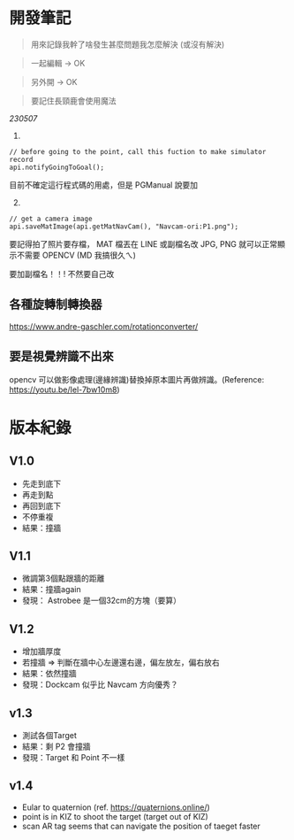 # 開發筆記

> 用來記錄我幹了啥發生甚麼問題我怎麼解決 (或沒有解決)

> 一起編輯 -> OK

> 另外開 -> OK

> 要記住長頸鹿會使用魔法

*230507*

1.
```
// before going to the point, call this fuction to make simulator record
api.notifyGoingToGoal();
```
目前不確定這行程式碼的用處，但是 PGManual 說要加

2.
```
// get a camera image
api.saveMatImage(api.getMatNavCam(), "Navcam-ori:P1.png");
```
要記得拍了照片要存檔， MAT 檔丟在 LINE 或副檔名改 JPG, PNG 就可以正常顯示不需要 OPENCV (MD 我搞很久ㄟ)

要加副檔名！！! 不然要自己改

## 各種旋轉制轉換器
https://www.andre-gaschler.com/rotationconverter/

## 要是視覺辨識不出來
opencv 可以做影像處理(邊緣辨識)替換掉原本圖片再做辨識。(Reference: https://youtu.be/Iel-7bw10m8)

# 版本紀錄

## V1.0

- 先走到底下
- 再走到點
- 再回到底下
- 不停重複
- 結果：撞牆

## V1.1

- 微調第3個點跟牆的距離
- 結果：撞牆again
- 發現： Astrobee 是一個32cm的方塊（要算）

## V1.2

- 增加牆厚度
- 若撞牆 => 判斷在牆中心左邊還右邊，偏左放左，偏右放右
- 結果：依然撞牆
- 發現：Dockcam 似乎比 Navcam 方向優秀？


## v1.3
- 測試各個Target
- 結果：剩 P2 會撞牆
- 發現：Target 和 Point 不一樣

## v1.4
- Eular to quaternion (ref. https://quaternions.online/)
- point is in KIZ to shoot the target (target out of KIZ)
-  scan AR tag seems that can navigate the position of taeget faster
